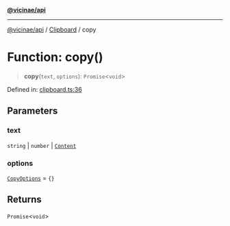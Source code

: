 [**@vicinae/api**](../../../../README.md)

***

[@vicinae/api](../../../../README.md) / [Clipboard](../README.md) / copy

# Function: copy()

> **copy**(`text`, `options`): `Promise`\<`void`\>

Defined in: [clipboard.ts:36](https://github.com/vicinaehq/vicinae/blob/c742d5fc509336339909dd669955b863f086bf4e/api/src/api/clipboard.ts#L36)

## Parameters

### text

`string` | `number` | [`Content`](../type-aliases/Content.md)

### options

[`CopyOptions`](../type-aliases/CopyOptions.md) = `{}`

## Returns

`Promise`\<`void`\>

